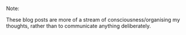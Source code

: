Note: 

These blog posts are more of a stream of consciousness/organising my thoughts, rather than  to communicate anything deliberately. 

